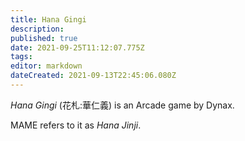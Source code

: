 ```yaml
---
title: Hana Gingi
description: 
published: true
date: 2021-09-25T11:12:07.775Z
tags: 
editor: markdown
dateCreated: 2021-09-13T22:45:06.080Z
---
```


_Hana Gingi_ (<span lang='ja'>花札:華仁義</span>) is an Arcade game by Dynax. 

MAME refers to it as _Hana Jinji_.

